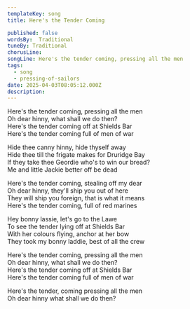 ```yaml
---
templateKey: song
title: Here's the Tender Coming

published: false
wordsBy:  Traditional
tuneBy: Traditional
chorusLine: 
songLine: Here's the tender coming, pressing all the men
tags:
  - song
  - pressing-of-sailors
date: 2025-04-03T08:05:12.000Z
description: 
---
```


Here's the tender coming, pressing all the men\
Oh dear hinny, what shall we do then?\
Here's the tender coming off at Shields Bar\
Here's the tender coming full of men of war

Hide thee canny hinny, hide thyself away\
Hide thee till the frigate makes for Druridge Bay\
If they take thee Geordie who's to win our bread?\
Me and little Jackie better off be dead

Here's the tender coming, stealing off my dear\
Oh dear hinny, they'll ship you out of here\
They will ship you foreign, that is what it means\
Here's the tender coming, full of red marines

Hey bonny lassie, let's go to the Lawe\
To see the tender lying off at Shields Bar\
With her colours flying, anchor at her bow\
They took my bonny laddie, best of all the crew

Here's the tender coming, pressing all the men\
Oh dear hinny, what shall we do then?\
Here's the tender coming off at Shields Bar\
Here's the tender coming full of men of war

Here's the tender, coming pressing all the men\
Oh dear hinny what shall we do then?
